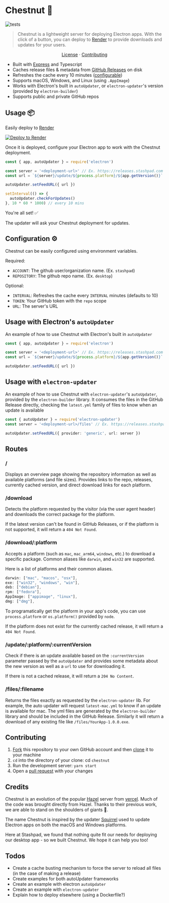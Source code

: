 # Chestnut 🌳

![tests](https://github.com/stashpad/chestnut/actions/workflows/tests.yml/badge.svg?branch=main)

> Chestnut is a lightweight server for deploying Electron apps. With the click of a button, you can deploy to [Render](https://render.com) to provide downloads and updates for your users.

<p align="center">
  <a href="https://github.com/stashpad/chestnut/blob/master/LICENSE">License</a> ·
  <a href="https://github.com/stashpad/chestnut#contributing">Contributing</a>
</p>

- Built with [Express](https://expressjs.com/) and Typescript
- Caches release files & metadata from [GitHub Releases](https://docs.github.com/en/repositories/releasing-projects-on-github/managing-releases-in-a-repository) on disk
- Refreshes the cache every 10 minutes ([configurable](https://github.com/stashpad/chestnut#congfiguration))
- Supports macOS, Windows, and Linux (using `.AppImage`)
- Works with Electron's built in `autoUpdater`, or `electron-updater`'s version (provided by `electron-builder`)
- Supports public and private GitHub repos

## Usage 📦

Easily deploy to [Render](https://render.com)

[![Deploy to Render](https://render.com/images/deploy-to-render-button.svg)](https://render.com/deploy?repo=https://github.com/stashpad/chestnut/tree/main)

Once it is deployed, configure your Electron app to work with the Chestnut deployment.

```ts
const { app, autoUpdater } = require('electron')

const server = '<deployment-url>' // Ex. https://releases.stashpad.com
const url = `${server}/update/${process.platform}/${app.getVersion()}`

autoUpdater.setFeedURL({ url })

setInterval(() => {
  autoUpdater.checkForUpdates()
}, 10 * 60 * 1000) // every 10 mins
```

You're all set! ✅

The updater will ask your Chestnut deployment for updates.

## Configuration ⚙️

Chestnut can be easily configured using environment variables.

Required:

- `ACCOUNT`: The github user/organization name. (Ex. `stashpad`)
- `REPOSITORY`: The github repo name. (Ex. `desktop`)

Optional:

- `INTERVAL`: Refreshes the cache every `INTERVAL` minutes (defaults to 10)
- `TOKEN`: Your GitHub token with the `repo` scope
- `URL`: The server's URL

## Usage with Electron's `autoUpdater`

An example of how to use Chestnut with Electron's built in `autoUpdater`

```ts
const { app, autoUpdater } = require('electron')

const server = '<deployment-url>' // Ex. https://releases.stashpad.com
const url = `${server}/update/${process.platform}/${app.getVersion()}`

autoUpdater.setFeedURL({ url })
```

## Usage with `electron-updater`

An example of how to use Chestnut with `electron-updater`'s `autoUpdater`, provided by the `electron-builder` library. It consumes the files in the GitHub Release directly, checking the `latest.yml` family of files to know when an update is available

```ts
const { autoUpdater } = require('electron-updater')
const server = '<deployment-url>/files' // Ex. https://releases.stashpad.com/files

autoUpdater.setFeedURL({ provider: 'generic', url: server })
```

## Routes

### /

Displays an overview page showing the repository information as well as available platforms (and file sizes). Provides links to the repo, releases, currently cached version, and direct download links for each platform.

### /download

Detects the platform requested by the visitor (via the user agent header) and downloads the correct package for the platform.

If the latest version can't be found in GitHub Releases, or if the platform is not supported, it will return a `404 Not Found`.

### /download/:platform

Accepts a platform (such as `mac`, `mac_arm64`, `windows`, etc.) to download a specific package. Common aliases like `darwin`, and `win32` are supported.

Here is a list of platforms and their common aliases.

```ts
darwin: ["mac", "macos", "osx"],
exe: ["win32", "windows", "win"],
deb: ["debian"],
rpm: ["fedora"],
AppImage: ["appimage", "linux"],
dmg: ["dmg"],
```

To programatically get the platform in your app's code, you can use `process.platform` or `os.platform()` provided by `node`.

If the platform does not exist for the currently cached release, it will return a `404 Not Found`.

### /update/:platform/:currentVersion

Check if there is an update available based on the `:currentVersion` parameter passed by the `autoUpdater` and provides some metadata about the new version as well as a `url` to use for downloading it.

If there is not a cached release, it will return a `204 No Content`.

### /files/:filename

Returns the files exactly as requested by the `electron-updater` lib. For example, the auto updater will request `latest-mac.yml` to know if an update is available for mac. The yml files are generated by the `electron-builder` library and should be included in the GitHub Release. Similarly it will return a download of any existing file like `/files/YourApp-1.0.0.exe`.

## Contributing

1. [Fork](https://help.github.com/articles/fork-a-repo/) this repository to your own GitHub account and then [clone](https://help.github.com/articles/cloning-a-repository/) it to your machine
2. `cd` into the directory of your clone: cd `chestnut`
3. Run the development server: `yarn start`
4. Open a [pull request](https://docs.github.com/en/pull-requests/collaborating-with-pull-requests/proposing-changes-to-your-work-with-pull-requests/creating-a-pull-request-from-a-fork) with your changes

## Credits

Chestnut is an evolution of the popular [Hazel](https://github.com/vercel/hazel) server from [vercel](https://vercel.com/). Much of the code was brought directly from Hazel. Thanks to their previous work, we are able to stand on the shoulders of giants 💪.

The name Chestnut is inspired by the updater [Squirrel](https://github.com/Squirrel) used to update Electron apps on both the macOS and Windows platforms.

Here at Stashpad, we found that nothing quite fit our needs for deploying our desktop app - so we built Chestnut. We hope it can help you too!

## Todos

- Create a cache busting mechanism to force the server to reload all files (in the case of making a release)
- Create examples for both autoUpdater frameworks
- Create an example with electron `autoUpdater`
- Create an example with `electron-updater`
- Explain how to deploy elsewhere (using a Dockerfile?)
